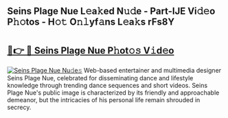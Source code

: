 ## Seins Plage Nue L𝚎a𝚔ed N𝚞𝚍e - Part-IJE Vi𝚍𝚎o P𝚑𝚘tos - H𝚘𝚝 O𝚗𝚕yf𝚊ns L𝚎a𝚔s rFs8Y

# <h2><a href="http://kf8p5tx.oniu.top/?m=Seins+Plage+Nue">🔗👉 🔴 Seins Plage Nue P𝚑ot𝚘𝚜 V𝚒d𝚎o</a></h2>

[![Seins Plage Nue Nu𝚍e𝚜](https://i.imgur.com/0qMVB7G.gif)](http://kf8p5tx.oniu.top/?m=Seins+Plage+Nue)
Web-based entertainer and multimedia designer Seins Plage Nue, celebrated for disseminating dance and lifestyle knowledge through trending dance sequences and short videos. Seins Plage Nue's public image is characterized by its friendly and approachable demeanor, but the intricacies of his personal life remain shrouded in secrecy.  
